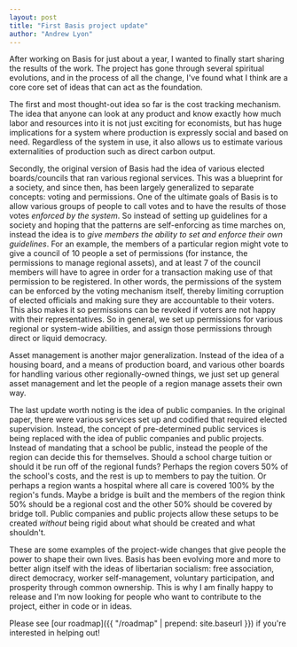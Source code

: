```yaml
---
layout: post
title: "First Basis project update"
author: "Andrew Lyon"
---
```


After working on Basis for just about a year, I wanted to finally start sharing the results of the work. The project has gone through several spiritual evolutions, and in the process of all the change, I've found what I think are a core core set of ideas that can act as the foundation.

The first and most thought-out idea so far is the cost tracking mechanism. The idea that anyone can look at any product and know exactly how much labor and resources into it is not just exciting for economists, but has huge implications for a system where production is expressly social and based on need. Regardless of the system in use, it also allows us to estimate various externalities of production such as direct carbon output.

Secondly, the original version of Basis had the idea of various elected boards/councils that ran various regional services. This was a blueprint for a society, and since then, has been largely generalized to separate concepts: voting and permissions. One of the ultimate goals of Basis is to allow various groups of people to call votes and to have the results of those votes *enforced by the system*. So instead of setting up guidelines for a society and hoping that the patterns are self-enforcing as time marches on, instead the idea is to *give members the ability to set and enforce their own guidelines*. For an example, the members of a particular region might vote to give a council of 10 people a set of permissions (for instance, the permissions to manage regional assets), and at least 7 of the council members will have to agree in order for a transaction making use of that permission to be registered. In other words, the permissions of the system can be enforced by the voting mechanism itself, thereby limiting corruption of elected officials and making sure they are accountable to their voters. This also makes it so permissions can be revoked if voters are not happy with their representatives. So in general, we set up permissions for various regional or system-wide abilities, and assign those permissions through direct or liquid democracy.

Asset management is another major generalization. Instead of the idea of a housing board, and a means of production board, and various other boards for handling various other regionally-owned things, we just set up general asset management and let the people of a region manage assets their own way.

The last update worth noting is the idea of public companies. In the original paper, there were various services set up and codified that required elected supervision. Instead, the concept of pre-determined public services is being replaced with the idea of public companies and public projects. Instead of mandating that a school be public, instead the people of the region can decide this for themselves. Should a school charge tuition or should it be run off of the regional funds? Perhaps the region covers 50% of the school's costs, and the rest is up to members to pay the tuition. Or perhaps a region wants a hospital where all care is covered 100% by the region's funds. Maybe a bridge is built and the members of the region think 50% should be a regional cost and the other 50% should be covered by bridge toll. Public companies and public projects allow these setups to be created *without* being rigid about what should be created and what shouldn't.

These are some examples of the project-wide changes that give people the power to shape their own lives. Basis has been evolving more and more to better align itself with the ideas of libertarian socialism: free association, direct democracy, worker self-management, voluntary participation, and prosperity through common ownership. This is why I am finally happy to release and I'm now looking for people who want to contribute to the project, either in code or in ideas.

Please see [our roadmap]({{ "/roadmap" | prepend: site.baseurl }}) if you're interested in helping out!

